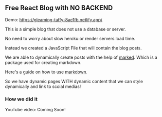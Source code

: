 ## Free React Blog with NO BACKEND

Demo: https://gleaming-taffy-8ae1fb.netlify.app/

This is a simple blog that does not use a database or server.

No need to worry about slow heroku or render servers load time.

Instead we created a JavaScript File that will contain the blog posts.

We are able to dynamically create posts with the help of <a href="https://www.markdownguide.org/basic-syntax/#emphasis" target="_blank">marked</a>. Which is a package used for creating markdown. 

Here's a guide on how to use <a href="https://www.markdownguide.org/basic-syntax" target="_blank">markdown</a>.

So we have dynamic pages WITH dynamic content that we can style dynamically and link to scoial medias!

### How we did it
YouTube video: Coming Soon!
